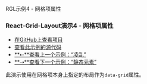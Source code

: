 RGL示例4  - 网格项属性

### React-Grid-Layout演示4  - 网格项属性

-   [在GitHub上查看项目](https://github.com/STRML/react-grid-layout)
-   [查看此示例的源代码](https://github.com/STRML/react-grid-layout/blob/master/test/examples/4-grid-property.jsx)
-   [**⇠**查看上一个示例：“凌乱”](3-messy.html)
-   [**⇢**查看下一个示例：“静态元素”](5-static-elements.html)

此演示使用在网格项本身上指定的布局作为`data-grid`属性。
